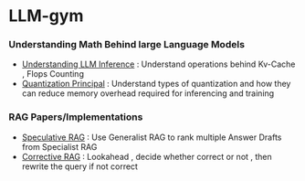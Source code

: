 # LLM-gym


### Understanding Math Behind large Language Models 
- [Understanding LLM Inference](https://kipp.ly/transformer-inference-arithmetic/) : Understand operations behind Kv-Cache , Flops Counting
- [Quantization Principal](https://www.maartengrootendorst.com/blog/quantization/) : Understand types of quantization and how they can reduce memory overhead required for inferencing and training

### RAG Papers/Implementations
- [Speculative RAG](https://research.google/blog/speculative-rag-enhancing-retrieval-augmented-generation-through-drafting/) : Use Generalist RAG to rank multiple Answer Drafts from Specialist RAG
- [Corrective RAG](https://langchain-ai.github.io/langgraph/tutorials/rag/langgraph_crag/) : Lookahead , decide whether correct or not , then rewrite the query if not correct
